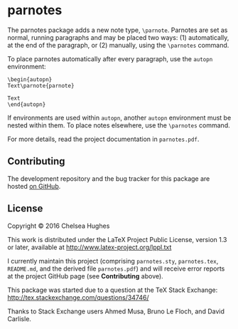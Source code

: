 parnotes
========

The parnotes package adds a new note type, `\parnote`. Parnotes are set as normal, running paragraphs and may be placed two ways: (1) automatically, at the end of the paragraph, or (2) manually, using the `\parnotes` command.

To place parnotes automatically after every paragraph, use the `autopn` environment:

    \begin{autopn}
    Text\parnote{parnote}

    Text
    \end{autopn}
    
If environments are used within `autopn`, another `autopn` environment must be nested within them. To place notes elsewhere, use the `\parnotes` command.

For more details, read the project documentation in `parnotes.pdf`.

Contributing
------------
The development repository and the bug tracker for this package are hosted [on GitHub](https://github.com/chelh/LaTeX-parnotes).

License
-------
Copyright &copy; 2016 Chelsea Hughes

This work is distributed under the LaTeX Project Public License, version 1.3 or later, available at http://www.latex-project.org/lppl.txt

I currently maintain this project (comprising `parnotes.sty`, `parnotes.tex`, `README.md`, and the derived file `parnotes.pdf`) and will receive error reports at the project GitHub page (see **Contributing** above).

This package was started due to a question at the TeX Stack Exchange: http://tex.stackexchange.com/questions/34746/

Thanks to Stack Exchange users Ahmed Musa, Bruno Le Floch, and David Carlisle.
